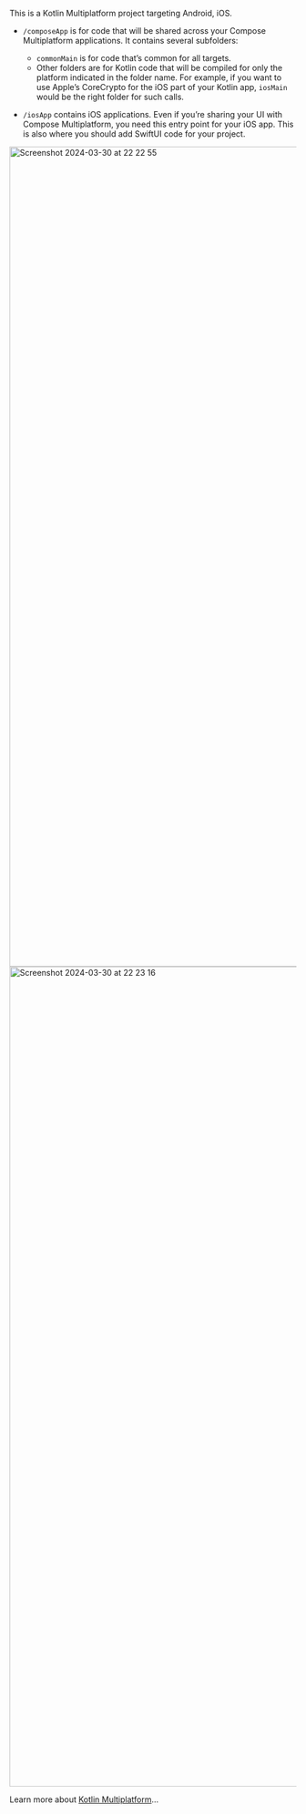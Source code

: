 This is a Kotlin Multiplatform project targeting Android, iOS.

* `/composeApp` is for code that will be shared across your Compose Multiplatform applications.
  It contains several subfolders:
  - `commonMain` is for code that’s common for all targets.
  - Other folders are for Kotlin code that will be compiled for only the platform indicated in the folder name.
    For example, if you want to use Apple’s CoreCrypto for the iOS part of your Kotlin app,
    `iosMain` would be the right folder for such calls.

* `/iosApp` contains iOS applications. Even if you’re sharing your UI with Compose Multiplatform, 
  you need this entry point for your iOS app. This is also where you should add SwiftUI code for your project.

  
<img width="1440" alt="Screenshot 2024-03-30 at 22 22 55" src="https://github.com/ime01/KMPTodoApp/assets/44091450/43c1e99a-6a42-4fe8-979b-33cc35ac2513">
<img width="1440" alt="Screenshot 2024-03-30 at 22 23 16" src="https://github.com/ime01/KMPTodoApp/assets/44091450/4e25bd6a-3a2a-44bf-a52b-c6f53508b8c5">


Learn more about [Kotlin Multiplatform](https://www.jetbrains.com/help/kotlin-multiplatform-dev/get-started.html)…
